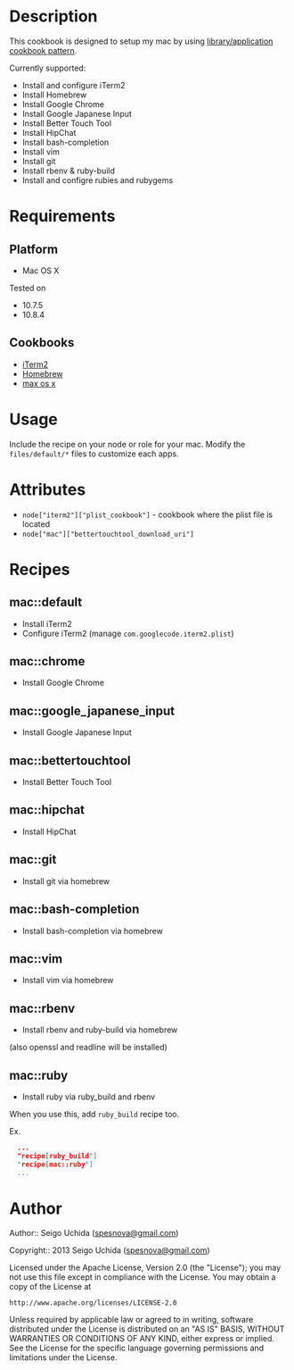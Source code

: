 # Description
This cookbook is designed to setup my mac by using [library/application cookbook pattern](http://devopsanywhere.blogspot.jp/2012/11/how-to-write-reusable-chef-cookbooks.html).

Currently supported:

* Install and configure iTerm2
* Install Homebrew
* Install Google Chrome
* Install Google Japanese Input
* Install Better Touch Tool
* Install HipChat
* Install bash-completion
* Install vim
* Install git
* Install rbenv & ruby-build
* Install and configre rubies and rubygems

# Requirements
## Platform

* Mac OS X

Tested on

* 10.7.5
* 10.8.4

## Cookbooks

* [iTerm2](https://github.com/jtimberman/iterm2-cookbook.git)
* [Homebrew](https://github.com/mxcl/homebrew)
* [max os x](https://github.com/jtimberman/mac_os_x-cookbook)

# Usage
Include the recipe on your node or role for your mac. Modify the `files/default/*` files to customize each apps.

# Attributes

* `node["iterm2"]["plist_cookbook"]` - cookbook where the plist file is located
* `node["mac"]["bettertouchtool_download_uri"]`

# Recipes
## mac::default

* Install iTerm2
* Configure iTerm2 (manage `com.googlecode.iterm2.plist`)

## mac::chrome

* Install Google Chrome

## mac::google_japanese_input

* Install Google Japanese Input

## mac::bettertouchtool

* Install Better Touch Tool

## mac::hipchat

* Install HipChat

## mac::git

* Install git via homebrew

## mac::bash-completion

* Install bash-completion via homebrew

## mac::vim

* Install vim via homebrew

## mac::rbenv

* Install rbenv and ruby-build via homebrew

(also openssl and readline will be installed)

## mac::ruby

* Install ruby via ruby_build and rbenv

When you use this, add `ruby_build` recipe too.

Ex.

```json
  ...
  "recipe[ruby_build"]
  "recipe[mac::ruby"]
  ...
```

# Author

Author:: Seigo Uchida (<spesnova@gmail.com>)

Copyright:: 2013 Seigo Uchida (<spesnova@gmail.com>)

Licensed under the Apache License, Version 2.0 (the "License"); you may not use this file except in compliance with the License. You may obtain a copy of the License at

```
http://www.apache.org/licenses/LICENSE-2.0
```

Unless required by applicable law or agreed to in writing, software distributed under the License is distributed on an "AS IS" BASIS, WITHOUT WARRANTIES OR CONDITIONS OF ANY KIND, either express or implied. See the License for the specific language governing permissions and limitations under the License.
